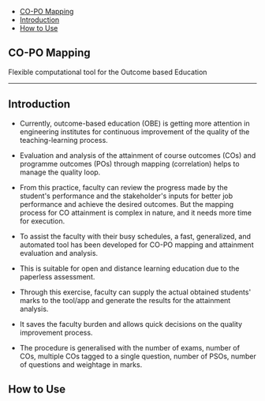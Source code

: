 
- [CO-PO Mapping](#co-po-mapping)
- [Introduction](#introduction)
- [How to Use](#how-to-use)


## CO-PO Mapping

Flexible computational tool for the Outcome based Education

---

## Introduction


* Currently, outcome-based education (OBE) is getting more attention in engineering institutes for continuous improvement of the quality of the teaching-learning process. 

* Evaluation and analysis of the attainment of course outcomes (COs) and programme outcomes (POs) through mapping (correlation) helps to manage the quality loop. 

* From this practice, faculty can review the progress made by the student's performance and the stakeholder's inputs for better job performance and achieve the desired outcomes. 
But the mapping process for CO attainment is complex in nature, and it needs more time for execution. 

* To assist the faculty with their busy schedules, a fast, generalized, and automated tool has been developed for CO-PO mapping and attainment evaluation and analysis. 

* This is suitable for open and distance learning education due to the paperless assessment. 

* Through this exercise, faculty can supply the actual obtained students' marks to the tool/app and generate the results for the attainment analysis.

* It saves the faculty burden and allows quick decisions on the quality improvement process.

* The procedure is generalised with the number of exams, number of COs, multiple COs tagged to a single question, number of PSOs, number of questions and weightage in marks.

## How to Use